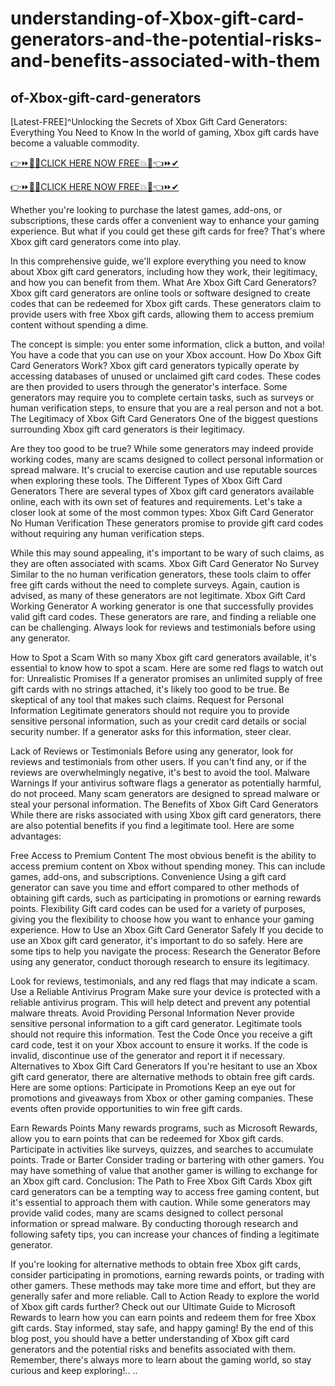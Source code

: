 # understanding-of-Xbox-gift-card-generators-and-the-potential-risks-and-benefits-associated-with-them
of-Xbox-gift-card-generators
-
[Latest-FREE]^Unlocking the Secrets of Xbox Gift Card Generators: Everything You Need to Know In the world of gaming, Xbox gift cards have become a valuable commodity. 


[👉⏩🔰💥CLICK HERE NOW FREE💥🔰👈⏩✔](https://www.aeroned.com/getmedia/dc0efdac-0d06-4720-b9a8-24b75b714858/allgiftcardsrubel.html.aspx)

[👉⏩🔰💥CLICK HERE NOW FREE💥🔰👈⏩✔](https://www.aeroned.com/getmedia/dc0efdac-0d06-4720-b9a8-24b75b714858/allgiftcardsrubel.html.aspx)

Whether you're looking to purchase the latest games, add-ons, or subscriptions, these cards offer a convenient way to enhance your gaming experience. But what if you could get these gift cards for free? That's where Xbox gift card generators come into play. 

In this comprehensive guide, we'll explore everything you need to know about Xbox gift card generators, including how they work, their legitimacy, and how you can benefit from them. What Are Xbox Gift Card Generators? Xbox gift card generators are online tools or software designed to create codes that can be redeemed for Xbox gift cards. These generators claim to provide users with free Xbox gift cards, allowing them to access premium content without spending a dime. 

The concept is simple: you enter some information, click a button, and voila! You have a code that you can use on your Xbox account. How Do Xbox Gift Card Generators Work? Xbox gift card generators typically operate by accessing databases of unused or unclaimed gift card codes. These codes are then provided to users through the generator's interface. Some generators may require you to complete certain tasks, such as surveys or human verification steps, to ensure that you are a real person and not a bot. The Legitimacy of Xbox Gift Card Generators One of the biggest questions surrounding Xbox gift card generators is their legitimacy. 


Are they too good to be true? While some generators may indeed provide working codes, many are scams designed to collect personal information or spread malware. It's crucial to exercise caution and use reputable sources when exploring these tools. The Different Types of Xbox Gift Card Generators There are several types of Xbox gift card generators available online, each with its own set of features and requirements. Let's take a closer look at some of the most common types: Xbox Gift Card Generator No Human Verification These generators promise to provide gift card codes without requiring any human verification steps. 

While this may sound appealing, it's important to be wary of such claims, as they are often associated with scams. Xbox Gift Card Generator No Survey Similar to the no human verification generators, these tools claim to offer free gift cards without the need to complete surveys. Again, caution is advised, as many of these generators are not legitimate. Xbox Gift Card Working Generator A working generator is one that successfully provides valid gift card codes. These generators are rare, and finding a reliable one can be challenging. Always look for reviews and testimonials before using any generator. 

How to Spot a Scam With so many Xbox gift card generators available, it's essential to know how to spot a scam. Here are some red flags to watch out for: Unrealistic Promises If a generator promises an unlimited supply of free gift cards with no strings attached, it's likely too good to be true. Be skeptical of any tool that makes such claims. Request for Personal Information Legitimate generators should not require you to provide sensitive personal information, such as your credit card details or social security number. If a generator asks for this information, steer clear. 

Lack of Reviews or Testimonials Before using any generator, look for reviews and testimonials from other users. If you can't find any, or if the reviews are overwhelmingly negative, it's best to avoid the tool. Malware Warnings If your antivirus software flags a generator as potentially harmful, do not proceed. Many scam generators are designed to spread malware or steal your personal information. The Benefits of Xbox Gift Card Generators While there are risks associated with using Xbox gift card generators, there are also potential benefits if you find a legitimate tool. Here are some advantages: 

Free Access to Premium Content The most obvious benefit is the ability to access premium content on Xbox without spending money. This can include games, add-ons, and subscriptions. Convenience Using a gift card generator can save you time and effort compared to other methods of obtaining gift cards, such as participating in promotions or earning rewards points. Flexibility Gift card codes can be used for a variety of purposes, giving you the flexibility to choose how you want to enhance your gaming experience. How to Use an Xbox Gift Card Generator Safely If you decide to use an Xbox gift card generator, it's important to do so safely. Here are some tips to help you navigate the process: Research the Generator Before using any generator, conduct thorough research to ensure its legitimacy. 

Look for reviews, testimonials, and any red flags that may indicate a scam. Use a Reliable Antivirus Program Make sure your device is protected with a reliable antivirus program. This will help detect and prevent any potential malware threats. Avoid Providing Personal Information Never provide sensitive personal information to a gift card generator. Legitimate tools should not require this information. Test the Code Once you receive a gift card code, test it on your Xbox account to ensure it works. If the code is invalid, discontinue use of the generator and report it if necessary. Alternatives to Xbox Gift Card Generators If you're hesitant to use an Xbox gift card generator, there are alternative methods to obtain free gift cards. Here are some options: Participate in Promotions Keep an eye out for promotions and giveaways from Xbox or other gaming companies. These events often provide opportunities to win free gift cards. 

Earn Rewards Points Many rewards programs, such as Microsoft Rewards, allow you to earn points that can be redeemed for Xbox gift cards. Participate in activities like surveys, quizzes, and searches to accumulate points. Trade or Barter Consider trading or bartering with other gamers. You may have something of value that another gamer is willing to exchange for an Xbox gift card. Conclusion: The Path to Free Xbox Gift Cards Xbox gift card generators can be a tempting way to access free gaming content, but it's essential to approach them with caution. While some generators may provide valid codes, many are scams designed to collect personal information or spread malware. By conducting thorough research and following safety tips, you can increase your chances of finding a legitimate generator. 

If you're looking for alternative methods to obtain free Xbox gift cards, consider participating in promotions, earning rewards points, or trading with other gamers. These methods may take more time and effort, but they are generally safer and more reliable. Call to Action Ready to explore the world of Xbox gift cards further? Check out our Ultimate Guide to Microsoft Rewards to learn how you can earn points and redeem them for free Xbox gift cards. Stay informed, stay safe, and happy gaming! By the end of this blog post, you should have a better understanding of Xbox gift card generators and the potential risks and benefits associated with them. Remember, there's always more to learn about the gaming world, so stay curious and keep exploring!.. ..
